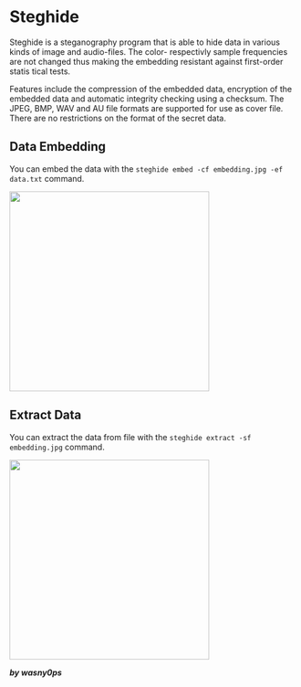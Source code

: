 # Steghide


Steghide is a steganography program that is able to hide data in various kinds of image and audio-files. The color- respectivly sample frequencies are not changed thus making the embedding resistant against first-order statis tical tests.

Features include the compression  of the embedded data, encryption of the embedded data and automatic integrity checking using a checksum. The JPEG, BMP, WAV and AU file formats are supported for use as cover file. There are no restrictions on the format of the secret data.


## Data Embedding

You can embed the data with the `steghide embed -cf embedding.jpg -ef data.txt` command.

<img width="350" src="https://github.com/wasny0ps/CyberSecurity-Notes/blob/main/OSINT/Steghide/source/embed.png">


## Extract Data

You can extract the data from  file with the `steghide extract -sf embedding.jpg` command.

<img width="350" src="https://github.com/wasny0ps/CyberSecurity-Notes/blob/main/OSINT/Steghide/source/extract.png">


**_by wasny0ps_**
